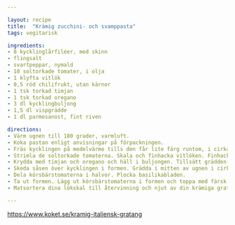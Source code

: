 ```yaml
---

layout: recipe
title:  "Krämig zucchini- och svamppasta"
tags: vegitarisk

ingredients:
- 8 kycklinglårfiléer, med skinn
- flingsalt
- svartpeppar, nymald
- 10 soltorkade tomater, i olja
- 1 klyfta vitlök
- 0,5 röd chilifrukt, utan kärnor
- 1 tsk torkad timjan
- 1 tsk torkad oregano
- 3 dl kycklingbuljong
- 1,5 dl vispgrädde
- 1 dl parmesanost, fint riven

directions:
- Värm ugnen till 180 grader, varmluft.
- Koka pastan enligt anvisningar på förpackningen.
- Fräs kycklingen på medelvärme tills den får lite färg runtom, i cirka 5 minuter. Salta och peppra. Lägg över i en ugnsform.
- Strimla de soltorkade tomaterna. Skala och finhacka vitlöken. Finhacka chilin. Fräs tomaterna, vitlöken och chilin i cirka 2 minuter, tills det börjar dofta härligt.
- Krydda med timjan och oregano och häll i buljongen. Tillsätt grädden och parmesanosten. Låt det sjuda försiktigt tills osten smälter.
- Skeda såsen över kycklingen i formen. Grädda i mitten av ugnen i cirka 15 minuter.
- Dela körsbärstomaterna i halvor. Plocka basilikabladen.
- Ta ut formen. Lägg ut körsbärstomaterna i formen och toppa med färsk basilika. Servera gratängen direkt med pasta.
- Matsortera dina lökskal till återvinning och njut av din krämiga gratäng!

---
```


https://www.koket.se/kramig-italiensk-gratang
